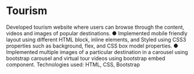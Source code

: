 # Tourism
Developed tourism website where users can browse through the content, videos and images of popular
destinations.
● Implemented mobile friendly layout using different HTML block, inline elements, and Styled using
CSS3 properties such as background, flex, and CSS box model properties.
● Implemented multiple images of a particular destination in a carousel using bootstrap carousel and
virtual tour videos using bootstrap embed component.
Technologies used: HTML, CSS, Bootstrap
